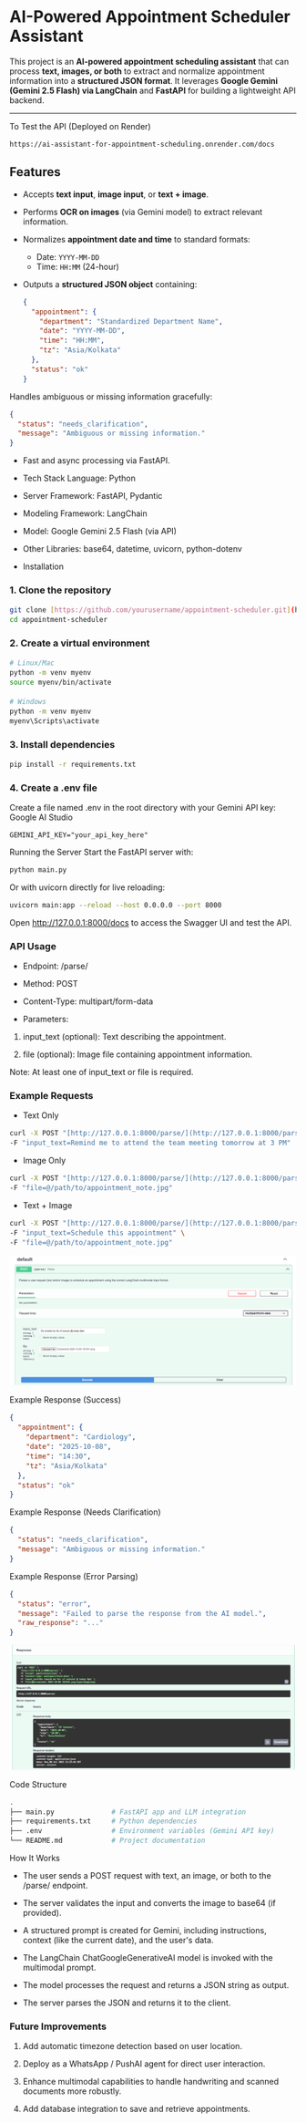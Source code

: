 # AI-Powered Appointment Scheduler Assistant

This project is an **AI-powered appointment scheduling assistant** that can process **text, images, or both** to extract and normalize appointment information into a **structured JSON format**. It leverages **Google Gemini (Gemini 2.5 Flash) via LangChain** and **FastAPI** for building a lightweight API backend.

---

To Test the API (Deployed on Render)
```code
https://ai-assistant-for-appointment-scheduling.onrender.com/docs
```


## Features

- Accepts **text input**, **image input**, or **text + image**.
- Performs **OCR on images** (via Gemini model) to extract relevant information.
- Normalizes **appointment date and time** to standard formats:
  - Date: `YYYY-MM-DD`
  - Time: `HH:MM` (24-hour)
- Outputs a **structured JSON object** containing:

  ```json
  {
    "appointment": {
      "department": "Standardized Department Name",
      "date": "YYYY-MM-DD",
      "time": "HH:MM",
      "tz": "Asia/Kolkata"
    },
    "status": "ok"
  }
Handles ambiguous or missing information gracefully:


```json
{
  "status": "needs_clarification",
  "message": "Ambiguous or missing information."
}
```

- Fast and async processing via FastAPI.

- Tech Stack
Language: Python

- Server Framework: FastAPI, Pydantic

- Modeling Framework: LangChain

- Model: Google Gemini 2.5 Flash (via API)

- Other Libraries: base64, datetime, uvicorn, python-dotenv

- Installation
### 1. Clone the repository

```bash
git clone [https://github.com/yourusername/appointment-scheduler.git](https://github.com/yourusername/appointment-scheduler.git)
cd appointment-scheduler
```

### 2. Create a virtual environment

```bash
# Linux/Mac
python -m venv myenv
source myenv/bin/activate

# Windows
python -m venv myenv
myenv\Scripts\activate
```

### 3. Install dependencies
```bash
pip install -r requirements.txt
```

### 4. Create a .env file
Create a file named .env in the root directory with your Gemini API key: Google AI Studio

```code
GEMINI_API_KEY="your_api_key_here"
```
Running the Server
Start the FastAPI server with:

```bash
python main.py
```
Or with uvicorn directly for live reloading:

```bash
uvicorn main:app --reload --host 0.0.0.0 --port 8000
```

Open http://127.0.0.1:8000/docs to access the Swagger UI and test the API.

### API Usage
- Endpoint: /parse/

- Method: POST

- Content-Type: multipart/form-data

- Parameters:

1. input_text (optional): Text describing the appointment.

2. file (optional): Image file containing appointment information.

Note: At least one of input_text or file is required.

### Example Requests

- Text Only
```bash
curl -X POST "[http://127.0.0.1:8000/parse/](http://127.0.0.1:8000/parse/)" \
-F "input_text=Remind me to attend the team meeting tomorrow at 3 PM"
```

- Image Only
```bash
curl -X POST "[http://127.0.0.1:8000/parse/](http://127.0.0.1:8000/parse/)" \
-F "file=@/path/to/appointment_note.jpg"
```

- Text + Image

```bash
curl -X POST "[http://127.0.0.1:8000/parse/](http://127.0.0.1:8000/parse/)" \
-F "input_text=Schedule this appointment" \
-F "file=@/path/to/appointment_note.jpg"
```

![Request](./image/request.png)

Example Response (Success)
```json
{
  "appointment": {
    "department": "Cardiology",
    "date": "2025-10-08",
    "time": "14:30",
    "tz": "Asia/Kolkata"
  },
  "status": "ok"
}
```

Example Response (Needs Clarification)

```json
{
  "status": "needs_clarification",
  "message": "Ambiguous or missing information."
}
```
Example Response (Error Parsing)

```json
{
  "status": "error",
  "message": "Failed to parse the response from the AI model.",
  "raw_response": "..."
}
```

![Response](./image/response.png)


Code Structure
```bash
.
├── main.py              # FastAPI app and LLM integration
├── requirements.txt     # Python dependencies
├── .env                 # Environment variables (Gemini API key)
└── README.md            # Project documentation
```

How It Works
- The user sends a POST request with text, an image, or both to the /parse/ endpoint.

- The server validates the input and converts the image to base64 (if provided).

- A structured prompt is created for Gemini, including instructions, context (like the current date), and the user's data.

- The LangChain ChatGoogleGenerativeAI model is invoked with the multimodal prompt.

- The model processes the request and returns a JSON string as output.

- The server parses the JSON and returns it to the client.

### Future Improvements
1. Add automatic timezone detection based on user location.

2. Deploy as a WhatsApp / PushAI agent for direct user interaction.

3. Enhance multimodal capabilities to handle handwriting and scanned documents more robustly.

4. Add database integration to save and retrieve appointments.
